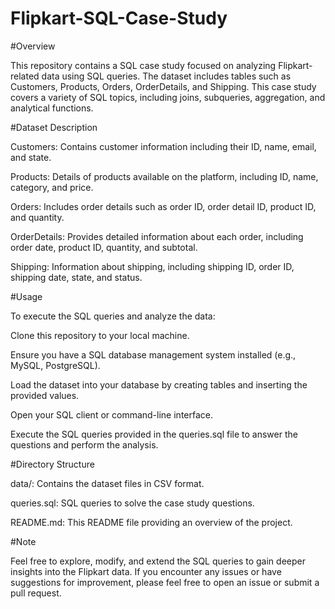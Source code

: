 # Flipkart-SQL-Case-Study

#Overview

This repository contains a SQL case study focused on analyzing Flipkart-related data using SQL queries. The dataset includes tables such as Customers, Products, Orders, OrderDetails, and Shipping. This case study covers a variety of SQL topics, including joins, subqueries, aggregation, and analytical functions.

#Dataset Description

Customers: Contains customer information including their ID, name, email, and state.

Products: Details of products available on the platform, including ID, name, category, and price.

Orders: Includes order details such as order ID, order detail ID, product ID, and quantity.

OrderDetails: Provides detailed information about each order, including order date, product ID, quantity, and subtotal.

Shipping: Information about shipping, including shipping ID, order ID, shipping date, state, and status.

#Usage

To execute the SQL queries and analyze the data:

Clone this repository to your local machine.

Ensure you have a SQL database management system installed (e.g., MySQL, PostgreSQL).

Load the dataset into your database by creating tables and inserting the provided values.

Open your SQL client or command-line interface.

Execute the SQL queries provided in the queries.sql file to answer the questions and perform the analysis.

#Directory Structure

data/: Contains the dataset files in CSV format.

queries.sql: SQL queries to solve the case study questions.

README.md: This README file providing an overview of the project.

#Note

Feel free to explore, modify, and extend the SQL queries to gain deeper insights into the Flipkart data. If you encounter any issues or have suggestions for improvement, please feel free to open an issue or submit a pull request.
